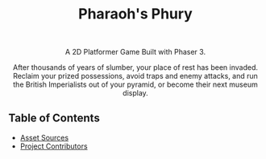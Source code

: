 <h1 align="center"> Pharaoh's Phury </h1> <br>

<!-- <p align="center">
  <img width="559" height="254" src="./assets/trailer/Photos/titleCropped.png">
</p> -->

<p align="center">
  A 2D Platformer Game Built with Phaser 3.
</p>

<p align="center">
  After thousands of years of slumber, your place of rest has been invaded. Reclaim your prized possessions, avoid traps and enemy attacks, and run the British Imperialists out of your pyramid, or become their next museum display.
</p>

<!-- START doctoc generated TOC please keep comment here to allow auto update -->
<!-- DON'T EDIT THIS SECTION, INSTEAD RE-RUN doctoc TO UPDATE -->
## Table of Contents

- [Asset Sources](./sources.md)
- [Project Contributors](./contributors.md)

<!-- END doctoc generated TOC please keep comment here to allow auto update -->
